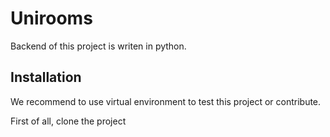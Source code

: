 # Unirooms 
   Backend of this project is writen in python. 

## Installation
We recommend to use virtual environment to test this project or contribute.

First of all, clone the project 

